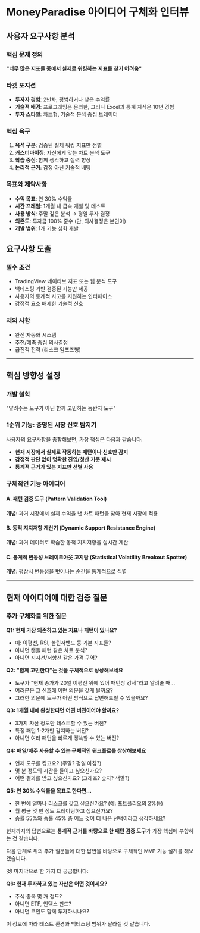 # MoneyParadise 아이디어 구체화 인터뷰

## 사용자 요구사항 분석

### 핵심 문제 정의
**"너무 많은 지표들 중에서 실제로 워킹하는 지표를 찾기 어려움"**

### 타겟 포지션
- **투자자 경험**: 2년차, 평범하거나 낮은 수익률
- **기술적 배경**: 프로그래밍은 문외한, 그러나 Excel과 통계 지식은 10년 경험
- **투자 스타일**: 차트형, 기술적 분석 중심 트레이더

### 핵심 욕구
1. **옥석 구분**: 검증된 실제 워킹 지표만 선별
2. **커스터마이징**: 자신에게 맞는 차트 분석 도구
3. **학습 중심**: 함께 생각하고 실력 향상
4. **논리적 근거**: 감정 아닌 기술적 배팅

### 목표와 제약사항
- **수익 목표**: 연 30% 수익률
- **시간 프레임**: 1개월 내 급속 개발 및 테스트
- **사용 방식**: 주말 깊은 분석 → 평일 투자 결정
- **의존도**: 투자금 100% 준수 (단, 의사결정은 본인이)
- **개발 범위**: 1개 기능 심화 개발

## 요구사항 도출

### 필수 조건
- TradingView 네이티브 지표 또는 웹 분석 도구
- 백테스팅 기반 검증된 기능만 제공
- 사용자의 통계적 사고를 지원하는 인터페이스
- 감정적 요소 배제한 기술적 신호

### 제외 사항
- 완전 자동화 시스템
- 추천/예측 중심 의사결정
- 급진적 전략 (리스크 임포즈형)

---

## 핵심 방향성 설정

### 개발 철학
"알려주는 도구가 아닌 함께 고민하는 동반자 도구"

### 1순위 기능: 증명된 시장 신호 탐지기

사용자의 요구사항을 종합해보면, 가장 핵심은 다음과 같습니다:
- **현재 시장에서 실제로 작동하는 패턴이나 신호만 감지**
- **감정적 판단 없이 명확한 진입/청산 기준 제시**  
- **통계적 근거가 있는 지표만 선별 사용**

### 구체적인 기능 아이디어

#### A. 패턴 검증 도구 (Pattern Validation Tool)
**개념**: 과거 시장에서 실제 수익을 낸 차트 패턴을 찾아 현재 시장에 적용

#### B. 동적 지지저항 계산기 (Dynamic Support Resistance Engine)  
**개념**: 과거 데이터로 학습한 동적 지지저항을 실시간 계산

#### C. 통계적 변동성 브레이크아웃 고지탐 (Statistical Volatility Breakout Spotter)
**개념**: 평상시 변동성을 벗어나는 순간을 통계적으로 식별

---

## 현재 아이디어에 대한 검증 질문

### 추가 구체화를 위한 질문

**Q1: 현재 가장 의존하고 있는 지표나 패턴이 있나요?**
- 예: 이평선, RSI, 볼린저밴드 등 기본 지표들?
- 아니면 캔들 패턴 같은 차트 분석?
- 아니면 지지선/저항선 같은 가격 구역?

**Q2: "함께 고민한다"는 것을 구체적으로 상상해보세요**
- 도구가 "현재 종가가 20일 이평선 위에 있어 패턴상 강세"라고 알려줄 때...
- 여러분은 그 신호에 어떤 의문을 갖게 될까요?
- 그러한 의문에 도구가 어떤 방식으로 답변해드릴 수 있을까요?

**Q3: 1개월 내에 완성한다면 어떤 버전이어야 할까요?**
- 3가지 자산 정도만 테스트할 수 있는 버전?
- 특정 패턴 1-2개만 감지하는 버전?
- 아니면 여러 패턴을 빠르게 켕쑠할 수 있는 버전?

**Q4: 매일/매주 사용할 수 있는 구체적인 워크플로를 상상해보세요**
- 언제 도구를 킵고요? (주말? 평일 아침?)
- 몇 분 정도의 시간을 들이고 싶으신가요?
- 어떤 결과를 받고 싶으신가요? (그래프? 숫자? 색깔?)

**Q5: 연 30% 수익률을 목표로 한다면...**
- 한 번에 얼마나 리스크를 갖고 싶으신가요? (예: 포트폴리오의 2%등)
- 월 평균 몇 번 정도 트레이팅하고 싶으신가요?
- 승률 55%와 승률 45% 중 어느 것이 더 나은 선택이라고 생각하세요?

현재까지의 답변으로는 **통계적 근거를 바탕으로 한 패턴 검증 도구**가 가장 핵심에 부합하는 것 같습니다.

다음 단계로 위의 추가 질문들에 대한 답변을 바탕으로 구체적인 MVP 기능 설계를 해보겠습니다.

엇! 마지막으로 한 가지 더 궁금합니다:

**Q6: 현재 투자하고 있는 자산은 어떤 것이세요?**
- 주식 종목 몇 개 정도?
- 아니면 ETF, 인덱스 펀드?
- 아니면 코인도 함께 투자하시나요?

이 정보에 따라 테스트 환경과 백테스팅 범위가 달라질 것 같습니다.
